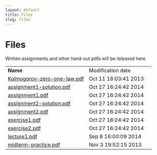 ```yaml
---
layout: default
title: Files
slug: files
---
```


Files
=====

Written assignments and other hand-out pdfs will be released here.

<table> <tr> <td><b>Name</b><td>Modification date</td><td> <tr><td><a href="files/Kolmogorov-zero-one-law.pdf">Kolmogorov-zero-one-law.pdf</td></td><td>Oct 11 18:03:41 2013</td></tr> <tr><td><a href="files/assignment1-solution.pdf">assignment1-solution.pdf</td></td><td>Oct 27 16:24:42 2014</td></tr> <tr><td><a href="files/assignment1.pdf">assignment1.pdf</td></td><td>Oct 27 16:24:42 2014</td></tr> <tr><td><a href="files/assignment2-solution.pdf">assignment2-solution.pdf</td></td><td>Oct 27 16:24:42 2014</td></tr> <tr><td><a href="files/assignment2.pdf">assignment2.pdf</td></td><td>Oct 27 16:24:42 2014</td></tr> <tr><td><a href="files/exercise1.pdf">exercise1.pdf</td></td><td>Oct 27 16:24:42 2014</td></tr> <tr><td><a href="files/exercise2.pdf">exercise2.pdf</td></td><td>Oct 27 16:24:42 2014</td></tr> <tr><td><a href="files/lecture1.pdf">lecture1.pdf</td></td><td>Sep 8 16:00:09 2014</td></tr> <tr><td><a href="files/midterm-practice.pdf">midterm-practice.pdf</td></td><td>Nov 3 19:52:15 2013</td></tr> <!-- generated --></table>
